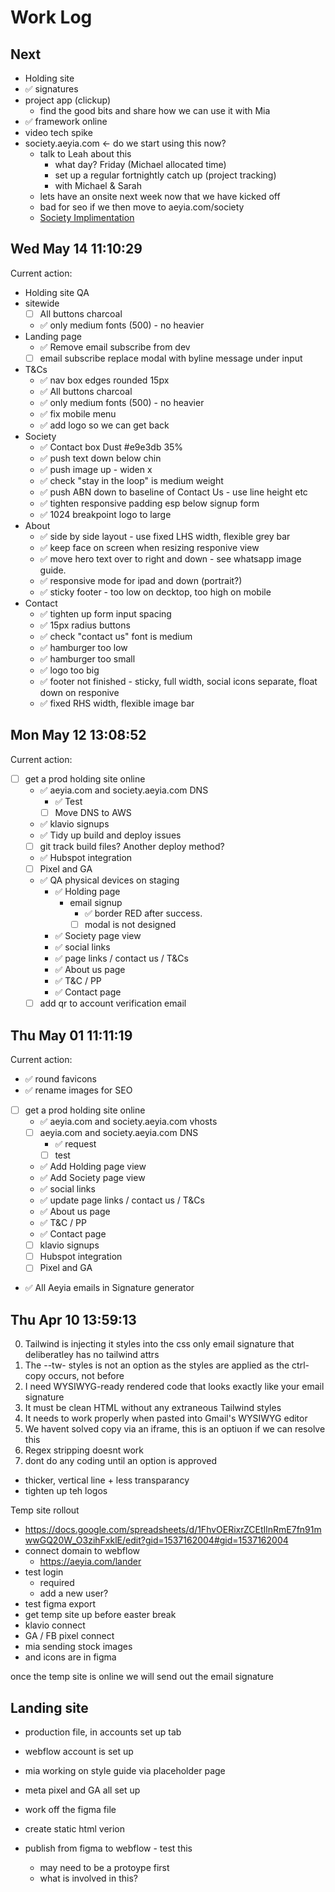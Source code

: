 # Work Log

## Next
- Holding site
- ✅ signatures
- project app (clickup)
  - find the good bits and share how we can use it with Mia
- ✅ framework online
- video tech spike
- society.aeyia.com <- do we start using this now?
  - talk to Leah about this
    - what day? Friday (Michael allocated time)
    - set up a regular fortnightly catch up (project tracking)
    - with Michael & Sarah
  - lets have an onsite next week now that we have kicked off
  - bad for seo if we then move to aeyia.com/society
  - [Society Implimentation](https://docs.google.com/document/d/1LKft_wHPVuzz1ZAs5rVwFLoMfmgrG4AB67R5EJnjSrs/edit?tab=t.0)

## Wed May 14 11:10:29

Current action:

- Holding site QA
- sitewide
  - [ ] All buttons charcoal
  - ✅ only medium fonts (500) - no heavier
- Landing page
  - ✅ Remove email subscribe from dev
  - [ ] email subscribe replace modal with byline message under input
- T&Cs
  - ✅ nav box edges rounded 15px
  - ✅ All buttons charcoal
  - ✅ only medium fonts (500) - no heavier
  - ✅ fix mobile menu
  - ✅ add logo so we can get back
- Society
  - ✅ Contact box Dust #e9e3db 35%
  - ✅ push text down below chin
  - ✅ push image up - widen x
  - ✅ check "stay in the loop" is medium weight
  - ✅ push ABN down to baseline of Contact Us - use line height etc
  - ✅ tighten responsive padding esp below signup form
  - ✅ 1024 breakpoint logo to large
- About
  - ✅ side by side layout - use fixed LHS width, flexible grey bar
  - ✅ keep face on screen when resizing responive view
  - ✅ move hero text over to right and down - see whatsapp image guide.
  - ✅ responsive mode for ipad and down (portrait?)
  - ✅ sticky footer - too low on decktop, too high on mobile
- Contact
  - ✅ tighten up form input spacing
  - ✅ 15px radius buttons
  - ✅ check "contact us" font is medium
  - ✅ hamburger too low
  - ✅ hamburger too small
  - ✅ logo too big
  - ✅ footer not finished - sticky, full width, social icons separate, float down on responive
  - ✅ fixed RHS width, flexible image bar

## Mon May 12 13:08:52

Current action:

- [ ] get a prod holding site online
  - ✅ aeyia.com and society.aeyia.com DNS
    - ✅ Test
    - [ ] Move DNS to AWS
  - ✅ klavio signups
  - ✅ Tidy up build and deploy issues
  - [ ] git track build files? Another deploy method?
  - ✅ Hubspot integration
  - [ ] Pixel and GA
  - ✅ QA physical devices on staging
    - ✅ Holding page
      - email signup
        - ✅ border RED after success.
        - [ ] modal is not designed
    - ✅ Society page view
    - ✅ social links
    - ✅ page links / contact us / T&Cs
    - ✅ About us page
    - ✅ T&C / PP
    - ✅ Contact page
  - [ ] add qr to account verification email

## Thu May 01 11:11:19

Current action:

- ✅ round favicons
- ✅ rename images for SEO
- [ ] get a prod holding site online
  - ✅ aeyia.com and society.aeyia.com vhosts
  - [ ] aeyia.com and society.aeyia.com DNS
    - ✅ request
    - [ ] test
  - ✅ Add Holding page view
  - ✅ Add Society page view
  - ✅ social links
  - ✅ update page links / contact us / T&Cs
  - ✅ About us page
  - ✅ T&C / PP
  - ✅ Contact page
  - [ ] klavio signups
  - [ ] Hubspot integration
  - [ ] Pixel and GA
- ✅ All Aeyia emails in Signature generator

## Thu Apr 10 13:59:13

0. Tailwind is injecting it styles into the css only email signature that deliberatley has no tailwind attrs
0. The --tw- styles is not an option as the styles are applied as the ctrl-copy occurs, not before
1. I need WYSIWYG-ready rendered code that looks exactly like your email signature
2. It must be clean HTML without any extraneous Tailwind styles
3. It needs to work properly when pasted into Gmail's WYSIWYG editor
4. We havent solved copy via an iframe, this is an optiuon if we can resolve this
5. Regex stripping doesnt work
6. dont do any coding until an option is approved

- thicker, vertical line + less transparancy
- tighten up teh logos

Temp site rollout
- https://docs.google.com/spreadsheets/d/1FhvOERixrZCEtIlnRmE7fn91mwwGQ20W_O3zihFxklE/edit?gid=1537162004#gid=1537162004
- connect domain to webflow
  - https://aeyia.com/lander
- test login
  - required
  - add a new user?
- test figma export
- get temp site up before easter break
- klavio connect
- GA / FB pixel connect
- mia sending stock images
- and icons are in figma

once the temp site is online we will send out the email signature

## Landing site
- production file, in accounts set up tab
- webflow account is set up
- mia working on style guide via placeholder page
- meta pixel and GA all set up

- work off the figma file
- create static html verion
- publish from figma to webflow - test this
  - may need to be a protoype first
  - what is involved in this?